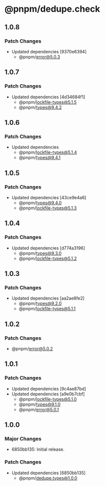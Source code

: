 # @pnpm/dedupe.check

## 1.0.8

### Patch Changes

- Updated dependencies [9370e6394]
  - @pnpm/error@5.0.3

## 1.0.7

### Patch Changes

- Updated dependencies [4d34684f1]
  - @pnpm/lockfile-types@5.1.5
  - @pnpm/types@9.4.2

## 1.0.6

### Patch Changes

- Updated dependencies
  - @pnpm/lockfile-types@5.1.4
  - @pnpm/types@9.4.1

## 1.0.5

### Patch Changes

- Updated dependencies [43ce9e4a6]
  - @pnpm/types@9.4.0
  - @pnpm/lockfile-types@5.1.3

## 1.0.4

### Patch Changes

- Updated dependencies [d774a3196]
  - @pnpm/types@9.3.0
  - @pnpm/lockfile-types@5.1.2

## 1.0.3

### Patch Changes

- Updated dependencies [aa2ae8fe2]
  - @pnpm/types@9.2.0
  - @pnpm/lockfile-types@5.1.1

## 1.0.2

### Patch Changes

- @pnpm/error@5.0.2

## 1.0.1

### Patch Changes

- Updated dependencies [9c4ae87bd]
- Updated dependencies [a9e0b7cbf]
  - @pnpm/lockfile-types@5.1.0
  - @pnpm/types@9.1.0
  - @pnpm/error@5.0.1

## 1.0.0

### Major Changes

- 6850bb135: Initial release.

### Patch Changes

- Updated dependencies [6850bb135]
  - @pnpm/dedupe.types@1.0.0
